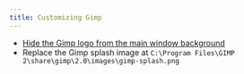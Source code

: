 ```yaml
---
title: Customizing Gimp
---
```

* [Hide the Gimp logo from the main window background](https://superuser.com/a/1526677/1562771)
* Replace the Gimp splash image at `C:\Program Files\GIMP 2\share\gimp\2.0\images\gimp-splash.png`